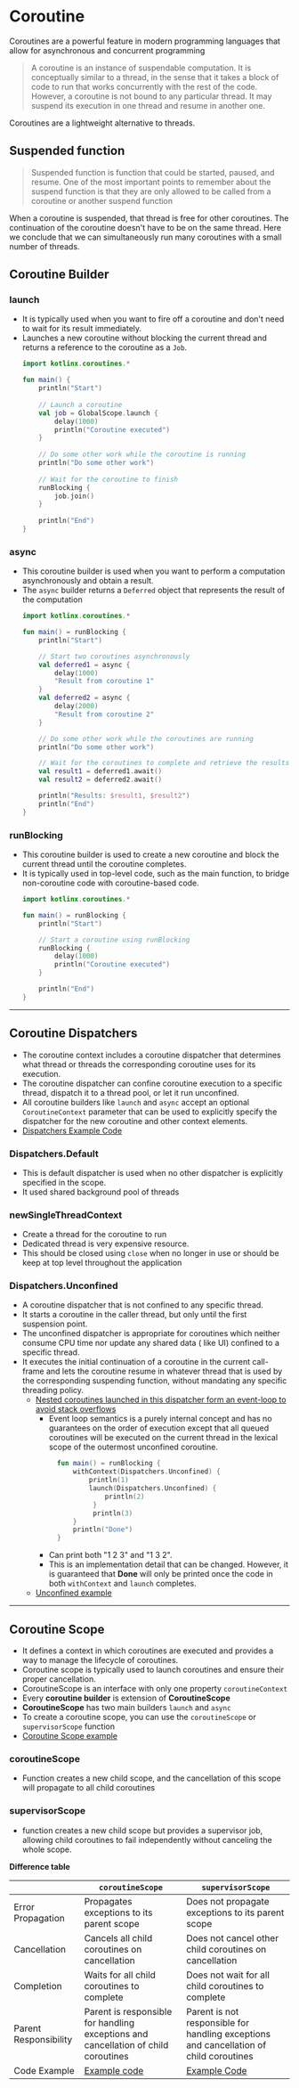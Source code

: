 # Coroutine

Coroutines are a powerful feature in modern programming languages that allow for asynchronous and concurrent programming

>A coroutine is an instance of suspendable computation. It is conceptually similar to a thread, in the sense that it takes a block of code to run that works concurrently with the rest of the code. However, a coroutine is not bound to any particular thread. It may suspend its execution in one thread and resume in another one.

Coroutines are a lightweight alternative to threads.


## Suspended function
>Suspended function is function that could be started, paused, and resume. One of the most important points to remember about the suspend function is that they are only allowed to be called from a coroutine or another suspend function
 
When a coroutine is suspended, that thread is free for other coroutines. The continuation of the coroutine doesn't have to be on the same thread. Here we conclude that we can simultaneously run many coroutines with a small number of threads.


## Coroutine Builder

### launch

- It is typically used when you want to fire off a coroutine and don't need to wait for its result immediately.
- Launches a new coroutine without blocking the current thread and returns a reference to the coroutine as a `Job`.
    ```kotlin
    import kotlinx.coroutines.*
    
    fun main() {
        println("Start")
        
        // Launch a coroutine
        val job = GlobalScope.launch {
            delay(1000)
            println("Coroutine executed")
        }
        
        // Do some other work while the coroutine is running
        println("Do some other work")
        
        // Wait for the coroutine to finish
        runBlocking {
            job.join()
        }
        
        println("End")
    }
    
    ```

### async

- This coroutine builder is used when you want to perform a computation asynchronously and obtain a result.
- The `async` builder returns a `Deferred` object that represents the result of the computation
    ```kotlin
    import kotlinx.coroutines.*
    
    fun main() = runBlocking {
        println("Start")
    
        // Start two coroutines asynchronously
        val deferred1 = async {
            delay(1000)
            "Result from coroutine 1"
        }
        val deferred2 = async {
            delay(2000)
            "Result from coroutine 2"
        }
    
        // Do some other work while the coroutines are running
        println("Do some other work")
    
        // Wait for the coroutines to complete and retrieve the results
        val result1 = deferred1.await()
        val result2 = deferred2.await()
    
        println("Results: $result1, $result2")
        println("End")
    }
    
    ```

### runBlocking

- This coroutine builder is used to create a new coroutine and block the current thread until the coroutine completes.
- It is typically used in top-level code, such as the main function, to bridge non-coroutine code with coroutine-based
  code.
    ```kotlin
    import kotlinx.coroutines.*
    
    fun main() = runBlocking {
        println("Start")
    
        // Start a coroutine using runBlocking
        runBlocking {
            delay(1000)
            println("Coroutine executed")
        }
    
        println("End")
    }
    
    ```

---

## Coroutine Dispatchers

- The coroutine context includes a coroutine dispatcher that determines what thread or threads the corresponding
  coroutine uses for its execution.
- The coroutine dispatcher can confine coroutine execution to a specific thread, dispatch it to a thread pool, or let it
  run unconfined.
- All coroutine builders like `launch` and `async` accept an optional `CoroutineContext` parameter that can be used to
  explicitly specify the dispatcher for the new coroutine and other context elements.
- [Dispatchers Example Code](DispatchersExample.kt)

### Dispatchers.Default

- This is default dispatcher is used when no other dispatcher is explicitly specified in the scope.
- It used shared background pool of threads

### newSingleThreadContext

- Create a thread for the coroutine to run
- Dedicated thread is very expensive resource.
- This should be closed using `close`  when no longer in use or should be keep at top level throughout the application

### Dispatchers.Unconfined

- A coroutine dispatcher that is not confined to any specific thread.
- It starts a coroutine in the caller thread, but only until the first suspension point.
- The unconfined dispatcher is appropriate for coroutines which neither consume CPU time nor update any shared data (
  like UI) confined to a specific thread.
- It executes the initial continuation of a coroutine in the current call-frame and lets the coroutine resume in
  whatever thread that is used by the corresponding suspending function, without mandating any specific threading
  policy.
    - [Nested coroutines launched in this dispatcher form an event-loop to avoid stack overflows](UnConfinedEventLoop.kt)
        - Event loop semantics is a purely internal concept and has no guarantees on the order of execution except that
          all queued coroutines will be executed on the current thread in the lexical scope of the outermost unconfined
          coroutine.
          ```kotlin
            fun main() = runBlocking { 
                withContext(Dispatchers.Unconfined) { 
                    println(1)
                    launch(Dispatchers.Unconfined) {
                        println(2)
                     }
                     println(3)
                }
                println("Done")
            }
          ```
        - Can print both "1 2 3" and "1 3 2".
        - This is an implementation detail that can be changed. However, it is guaranteed that **Done** will only be
          printed once the code in both `withContext` and `launch` completes.
    - [Unconfined example](UnConfinedDispatcher.kt)

---

## Coroutine Scope

- It defines a context in which coroutines are executed and provides a way to manage the lifecycle of coroutines.
- Coroutine scope is typically used to launch coroutines and ensure their proper cancellation.
- CoroutineScope is an interface with only one property `coroutineContext`
- Every **coroutine builder** is extension of **CoroutineScope**
- **CoroutineScope** has two main builders `launch` and `async`
- To create a coroutine scope, you can use the `coroutineScope` or `supervisorScope` function
- [Coroutine Scope example](CoroutineScopeExample.kt)

### coroutineScope

- Function creates a new child scope, and the cancellation of this scope will propagate to all child coroutines

### supervisorScope

- function creates a new child scope but provides a supervisor job, allowing child coroutines to fail independently
  without canceling the whole scope.

**Difference table**

|                       | `coroutineScope`                                                                   | `supervisorScope`                                                                      |
|-----------------------|------------------------------------------------------------------------------------|----------------------------------------------------------------------------------------|
| Error Propagation     | Propagates exceptions to its parent scope                                          | Does not propagate exceptions to its parent scope                                      |
| Cancellation          | Cancels all child coroutines on cancellation                                       | Does not cancel other child coroutines on cancellation                                 |
| Completion            | Waits for all child coroutines to complete                                         | Does not wait for all child coroutines to complete                                     |
| Parent Responsibility | Parent is responsible for handling exceptions and cancellation of child coroutines | Parent is not responsible for handling exceptions and cancellation of child coroutines |
| Code Example          | [Example code](CoroutineScopeInBuildExample.kt)                                    | [Example Code](SupervisorScopeExample.kt)                                              |
